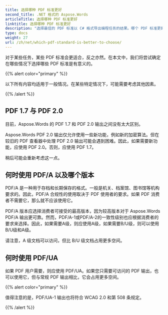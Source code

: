 ```yaml
---
title: 选择哪种 PDF 标准更好
second_title: .NET 格式的 Aspose.Words
articleTitle: 选择哪种 PDF 标准更好
linktitle: 选择哪种 PDF 标准更好
description: "选择最佳的 PDF 标准以 C# 格式导出编程任务的结果。哪个 PDF 标准更好 - PDF 1.7、PDF 2.0、PDF/A-1、PDF/A-2 或 PDF/UA。"
type: docs
weight: 27
url: /zh/net/which-pdf-standard-is-better-to-choose/
---
```


对于某些任务，某些 PDF 标准会更适合，反之亦然。在本文中，我们将尝试确定在哪些情况下选择哪些 PDF 标准是有意义的。

{{% alert color="primary" %}}

以下所有内容均适用于一般情况。在某些特定情况下，可能需要考虑其他因素。

{{% /alert %}}

## PDF 1.7 与 PDF 2.0

目前，Aspose.Words 的 PDF 1.7 和 PDF 2.0 输出之间没有太大区别。

Aspose.Words PDF 2.0 输出仅允许使用一些新功能，例如新的加密算法。但在较旧的 PDF 查看器中处理 PDF 2.0 输出可能会遇到困难。因此，如果需要新功能，应使用 PDF 2.0。否则，应使用 PDF 1.7。

稍后可能会重新考虑这一点。

## 何时使用 PDF/A 以及哪个版本

PDF/A 是一种用于存档和长期保存的格式。一般是机关、档案馆、图书馆等机构要求的。因此，PDF/A 合规性的使用取决于 PDF 使用者的要求。如果 PDF 消费者不需要它，那么就不应该使用它。

PDF/A 版本应选择消费者可接受的最高版本，因为较高版本对于 Aspose.Words PDF/A 输出更可靠。然而，PDF/A-1或PDF/A-2的一致性级别也应根据消费者的要求来选择。因此，如果需要A级，则应使用A级，如果需要B/U级，则可以使用B/U级和A级。

请注意，A 级文档可以访问，但比 B/U 级文档占用更多空间。

## 何时使用 PDF/UA

如果 PDF 用户需要，则应使用 PDF/UA。如果您只需要可访问的 PDF 输出，也可以使用它，但与常规 PDF 输出相比，它会占用更多空间。

{{% alert color="primary" %}}

值得注意的是，PDF/UA-1 输出也将符合 WCAG 2.0 和第 508 条规定。

{{% /alert %}}